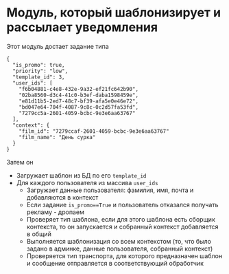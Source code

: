 # Модуль, который шаблонизирует и рассылает уведомления

Этот модуль достает задание типа

```shell
{
  "is_promo": true,
  "priority": "low",
  "template_id": 3,
  "user_ids": [
    "f6b04881-c4e8-432e-9a32-ef21fc642b90",
    "02ba8560-d3c4-41c0-b3ef-daba1598459e",
    "e81d11b5-2ed7-48c7-bf39-afa5e0e46e72",
    "bd047e64-704f-4087-9c8c-0c2d57fa53fd",
    "7279cc5a-2601-4059-bcbc-9e3e6aa63767"
  ],
  "context": {
    "film_id": "7279ccaf-2601-4059-bcbc-9e3e6aa63767"
    "film_name": "День сурка"
  }
}
```

Затем он
 - Загружает шаблон из БД по его `template_id`
 - Для каждого пользователя из массива `user_ids`
   - Загружает данные пользователя: фамилия, имя, почта и добавляются в контекст
   - Если задание `is_promo==True` и пользователь отказался получать рекламу - дропаем
   - Проверяет тип шаблона, если для этого шаблона есть сборщик контекста, то он запускается и собранный контекст добавляется в общий
   - Выполняется шаблонизация со всем контекстом (то, что было задано в админке, данные пользователя, собранный контекст)
   - Проверяется тип транспорта, для которого предназначен шаблон и сообщение отправляется в соответствующий обработчик

    